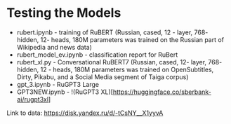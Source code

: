 # Testing the Models
- rubert.ipynb - training of RuBERT (Russian, cased, 12 - layer, 768- hidden, 12- heads, 180M parameters was trained on the Russian part of Wikipedia and news data)
- rubert_model_ev.ipynb - classification report for RuBert
- rubert_xl.py - Conversational RuBERT7 (Russian, cased, 12- layer, 768- hidden, 12 - heads, 180M parameters was trained on OpenSubtitles, Dirty, Pikabu, and a Social Media segment of Taiga corpus)
- gpt_3.ipynb - RuGPT3 Large 
- GPT3NEW.ipynb - !(RuGPT3 XL)[https://huggingface.co/sberbank-ai/rugpt3xl]

Link to data: https://disk.yandex.ru/d/-tCsNY__X1yyvA 
